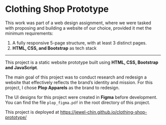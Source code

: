 # Clothing Shop Prototype

This work was part of a web design assignment, where we were tasked with proposing and building a website of our choice, provided it met the minimum requirements: 
1. A fully responsive 5-page structure, with at least 3 distinct pages.
2.  **HTML, CSS, and Bootstrap** as tech stack

--------

This project is a static website prototype built using **HTML, CSS, Bootstrap and JavaScript**.

The main goal of this project was to conduct research and redesign a website that effectively reflects the brand’s identity and mission.
For this project, I chose **Plop Apparels** as the brand to redesign.

The UI designs for this project were created in **Figma** before development. You can find the file `plop_figma.pdf` in the root directory of this project.

This project is deployed at https://jewel-chin.github.io/clothing-shop-prototype/

